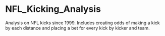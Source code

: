 # NFL_Kicking_Analysis
Analysis on NFL kicks since 1999. Includes creating odds of making a kick by each distance and placing a bet for every kick by kicker and team.
